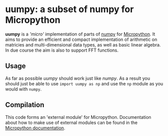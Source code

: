 # uumpy: a subset of numpy for Micropython

**uumpy** is a *'micro'* implementation of parts of [numpy](https://numpy.org) for
[Micropython](https://micropython.org). It aims to provide an efficient and compact
implementation of arithmetic on matricies and multi-dimensional data types, as well
as basic linear algebra. In due course the aim is also to support FFT functions.

## Usage

As far as possible *uumpy* should work just like *numpy*. As a result you should just be able
to use `import uumpy as np` and use the `np` module as you would with `numpy`.


## Compilation

This code forms an 'external module' for Micropython. Documentation about how to
make use of external modules can be found in the [Micropython documentation](https://docs.micropython.org/en/latest/develop/cmodules.html).



